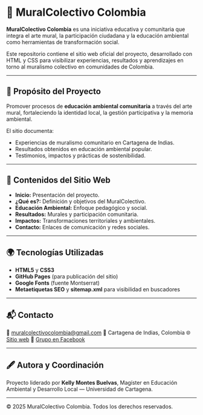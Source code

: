 # 🌿 MuralColectivo Colombia

**MuralColectivo Colombia** es una iniciativa educativa y comunitaria que integra el arte mural, la participación ciudadana y la educación ambiental como herramientas de transformación social.

Este repositorio contiene el sitio web oficial del proyecto, desarrollado con HTML y CSS para visibilizar experiencias, resultados y aprendizajes en torno al muralismo colectivo en comunidades de Colombia.

---

## 🎨 Propósito del Proyecto

Promover procesos de **educación ambiental comunitaria** a través del arte mural, fortaleciendo la identidad local, la gestión participativa y la memoria ambiental.

El sitio documenta:

* Experiencias de muralismo comunitario en Cartagena de Indias.
* Resultados obtenidos en educación ambiental popular.
* Testimonios, impactos y prácticas de sostenibilidad.

---

## 🧭 Contenidos del Sitio Web

* **Inicio:** Presentación del proyecto.
* **¿Qué es?:** Definición y objetivos del MuralColectivo.
* **Educación Ambiental:** Enfoque pedagógico y social.
* **Resultados:** Murales y participación comunitaria.
* **Impactos:** Transformaciones territoriales y ambientales.
* **Contacto:** Enlaces de comunicación y redes sociales.

---

## 🌍 Tecnologías Utilizadas

* **HTML5** y **CSS3**
* **GitHub Pages** (para publicación del sitio)
* **Google Fonts** (fuente Montserrat)
* **Metaetiquetas SEO** y **sitemap.xml** para visibilidad en buscadores

---

## 📬 Contacto

📧 [muralcolectivocolombia@gmail.com](mailto:muralcolectivocolombia@gmail.com)
📍 Cartagena de Indias, Colombia
🌐 [Sitio web](https://muralcolectivo-colombia.github.io/)
💬 [Grupo en Facebook](https://www.facebook.com/groups/1013072197489335)

---

## 🖋️ Autora y Coordinación

Proyecto liderado por **Kelly Montes Buelvas**,
Magíster en Educación Ambiental y Desarrollo Local — Universidad de Cartagena.

---

© 2025 MuralColectivo Colombia. Todos los derechos reservados.
